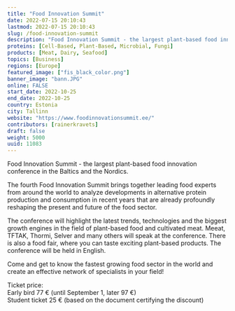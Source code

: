 ```yaml
---
title: "Food Innovation Summit"
date: 2022-07-15 20:10:43
lastmod: 2022-07-15 20:10:43
slug: /food-innovation-summit
description: "Food Innovation Summit - the largest plant-based food innovation conference in the Baltics and the Nordics.The fourth Food Innovation Summit brings together leading food experts from around the world to analyze developments in alternative protein production and consumption in recent years that are already profoundly reshaping the present and future of the food sector."
proteins: [Cell-Based, Plant-Based, Microbial, Fungi]
products: [Meat, Dairy, Seafood]
topics: [Business]
regions: [Europe]
featured_image: ["fis_black_color.png"]
banner_image: "bann.JPG"
online: FALSE
start_date: 2022-10-25
end_date: 2022-10-25
country: Estonia
city: Tallinn
website: "https://www.foodinnovationsummit.ee/"
contributors: [rainerkravets]
draft: false
weight: 5000
uuid: 11083
---
```

<p>Food Innovation Summit - the largest plant-based food innovation conference in the Baltics and the Nordics.</p>
<p>The fourth Food Innovation Summit brings together leading food experts from around the world to analyze developments in alternative protein production and consumption in recent years that are already profoundly reshaping the present and future of the food sector.</p>
<p>The conference will highlight the latest trends, technologies and the biggest growth engines in the field of plant-based food and cultivated meat. Meeat, TFTAK, Thormi, Selver and many others will speak at the conference. There is also a food fair, where you can taste exciting plant-based products. The conference will be held in English. </p>
<p>Come and get to know the fastest growing food sector in the world and create an effective network of specialists in your field!</p>
<p>Ticket price:<br />
Early bird 77 € (until September 1, later 97 €)<br />
Student ticket 25 € (based on the document certifying the discount)</p>
